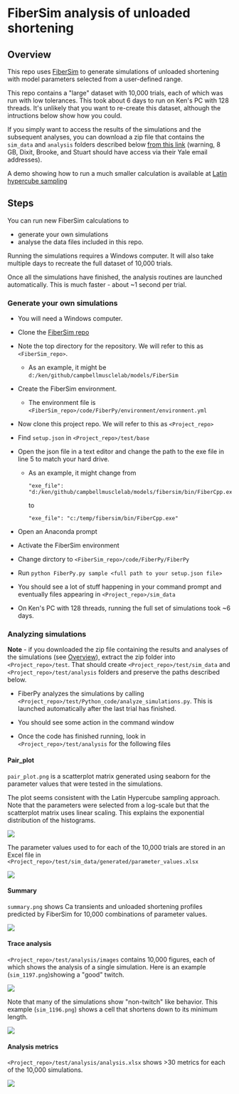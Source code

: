 # FiberSim analysis of unloaded shortening

## Overview

This repo uses [FiberSim](https://campbell-muscle-lab.github.io/FiberSim/) to generate simulations of unloaded shortening with model parameters selected from a user-defined range.

This repo contains a "large" dataset with 10,000 trials, each of which was run with low tolerances. This took about 6 days to run on Ken's PC with 128 threads. It's unlikely that you want to re-create this dataset, although the intructions below show how you could.

If you simply want to access the results of the simulations and the subsequent analyses, you can download a zip file that contains the `sim_data` and `analysis` folders described below [from this link](https://luky.sharepoint.com/:u:/s/CampbellLab/EcX1vCWXI1hMi_MojM4ydVAB5rLANowP7mNDyYmrcoaH5Q?e=ShoLfm) (warning, 8 GB, Dixit, Brooke, and Stuart should have access via their Yale email addresses).

A demo showing how to run a much smaller calculation is available at [Latin hypercube sampling](https://campbell-muscle-lab.github.io/FiberSim/pages/demos/sampling/latin_hypercube/latin_hypercube.html)

## Steps

You can run new FiberSim calculations to

+ generate your own simulations
+ analyse the data files included in this repo.

Running the simulations requires a Windows computer. It will also take multiple days to recreate the full dataset of 10,000 trials.

Once all the simulations have finished, the analysis routines are launched automatically. This is much faster - about ~1 second per trial.

### Generate your own simulations

+ You will need a Windows computer.

+ Clone the [FiberSim repo](https://github.com/campbell-muscle-lab/FiberSim/)

+ Note the top directory for the repository. We will refer to this as `<FiberSim_repo>`.
  + As an example, it might be `d:/ken/github/campbellmusclelab/models/FiberSim`

+ Create the FiberSim environment. 
  + The environment file is `<FiberSim_repo>/code/FiberPy/environment/environment.yml`

+ Now clone this project repo. We will refer to this as `<Project_repo>`

+ Find `setup.json` in `<Project_repo>/test/base`

+ Open the json file in a text editor and change the path to the exe file in line 5 to match your hard drive.

  + As an example, it might change from<br>
    ````
    "exe_file": "d:/ken/github/campbellmusclelab/models/fibersim/bin/FiberCpp.exe"
    ````
    to
    ````
    "exe_file": "c:/temp/fibersim/bin/FiberCpp.exe"
    ````
+ Open an Anaconda prompt 

+ Activate the FiberSim environment

+ Change dirctory to `<FiberSim_repo>/code/FiberPy/FiberPy`

+ Run `python FiberPy.py sample <full path to your setup.json file>`

+ You should see a lot of stuff happening in your command prompt and eventually files appearing in `<Project_repo>/sim_data`

+ On Ken's PC with 128 threads, running the full set of simulations took ~6 days.

### Analyzing simulations

**Note** - if you downloaded the zip file containing the results and analyses of the simulations (see [Overview](#overview)), extract the zip folder into `<Project_repo>/test`. That should create `<Project_repo>/test/sim_data` and `<Project_repo>/test/analysis` folders and preserve the paths described below.

+ FiberPy analyzes the simulations by calling `<Project_repo>/test/Python_code/analyze_simulations.py`. This is launched automatically after the last trial has finished.

+ You should see some action in the command window

+ Once the code has finished running, look in `<Project_repo>/test/analysis` for the following files

#### Pair_plot

`pair_plot.png` is a scatterplot matrix generated using seaborn for the parameter values that were tested in the simulations.

The plot seems consistent with the Latin Hypercube sampling approach. Note that the parameters were selected from a log-scale but that the scatterplot matrix uses linear scaling. This explains the exponential distribution of the histograms.

<img src='images/pair_plot.png'>

The parameter values used to for each of the 10,000 trials are stored in an Excel file in `<Project_repo>/test/sim_data/generated/parameter_values.xlsx`

<img src="images/excel_parameter_values.png">


#### Summary

`summary.png` shows Ca transients and unloaded shortening profiles predicted by FiberSim for 10,000 combinations of parameter values.

<img src="images/summary.png">


#### Trace analysis

`<Project_repo>/test/analysis/images` contains 10,000 figures, each of which shows the analysis of a single simulation. Here is an example (`sim_1197.png`)showing a "good" twitch.

<img src='images/sim_1197.png'>

Note that many of the simulations show "non-twitch" like behavior. This example (`sim_1196.png`) shows a cell that shortens down to its minimum length.

<img src='images/sim_1196.png'>

#### Analysis metrics

`<Project_repo>/test/analysis/analysis.xlsx` shows >30 metrics for each of the 10,000 simulations.

<img src="images/excel_analysis_values.png">
